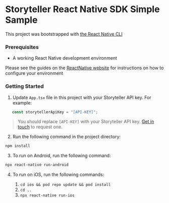 # Storyteller React Native SDK Simple Sample

This project was bootstrapped with [the React Native CLI](https://reactnative.dev/docs/environment-setup?guide=native)

### Prerequisites

- A working React Native development environment

Please see the guides on the [ReactNative website](https://reactnative.dev/docs/environment-setup) for instructions on how to configure your environment

### Getting Started

1. Update `App.tsx` file in this project with your Storyteller API key. For example:

```typescript
   const storytellerApiKey = "[API-KEY]";
```

> You should replace `[API-KEY]` with your Storyteller API key. [Get in touch](mailto:hello@getstoryteller.com) to request one.

2. Run the following command in the project directory:

```bash
npm install
```

3. To run on Android, run the following command:

```bash
npx react-native run-android
```

4. To run on iOS, run the following commands:

    1. `cd ios && pod repo update && pod install`
    2. `cd ..`
    3. `npx react-native run-ios`